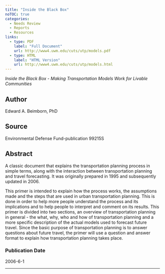 ```yaml
---
title: "Inside the Black Box"
noTOC: true
categories:
  - Needs Review
  - Reports
  - Resources
links:
  - type: PDF
    label: "Full Document"
    url: http://www4.uwm.edu/cuts/utp/models.pdf
  - type: HTML
    label: "HTML Version"
    url: http://www4.uwm.edu/cuts/utp/models.html
---
```


*Inside the Black Box - Making Transportation Models Work for Livable Communities*

Author
------

Edward A. Beimborn, PhD

Source
------

Environmental Defense Fund-publication 99215S

Abstract
--------

A classic document that explains the transportation planning process in simple terms, along with the interaction between transportation planning and travel forecasting. It was originally prepared in 1995 and subsequently updated in 2006.

This primer is intended to explain how the process works, the assumptions made and the steps that are used in urban transportation planning. This is done in order to help more people understand the process and its implications and to help people to interpret and comment on its results. This primer is divided into two sections, an overview of transportation planning in general - the what, why, who and how of transportation planning and a more specific description of the actual models used to forecast future travel. Since the basic purpose of transportation planning is to answer questions about future travel, the primer will use a question and answer format to explain how transportation planning takes place.

### Publication Date

2006-6-1

------------------------------------------------------------------------

